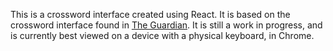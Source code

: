 This is a crossword interface created using React. It is based on the crossword interface found in [The Guardian](https://www.theguardian.com/crosswords). It is still a work in progress, and is currently best viewed on a device with a physical keyboard, in Chrome.
